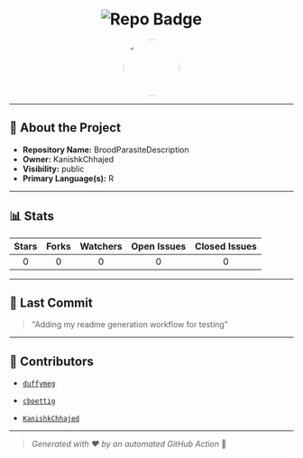 <h1 align="center">
    <img src="https://img.shields.io/badge/BroodParasiteDescription-🎯-blueviolet?style=for-the-badge" alt="Repo Badge">
  </h1>
  
  <p align="center">
    <img src="https://avatars.githubusercontent.com/u/121193249?v=4" width="100" style="border-radius:50%;">
  </p>
  
  ---
  
  ## 📖 About the Project
  - **Repository Name:** BroodParasiteDescription
  - **Owner:** KanishkChhajed
  - **Visibility:** public
  - **Primary Language(s):** R
  
  ---
  
  ## 📊 Stats
  
  | Stars | Forks | Watchers | Open Issues | Closed Issues |
  |:----:|:-----:|:--------:|:-----------:|:-------------:|
  | 0 | 0 | 0 | 0 | 0 |
  
  ---
  
  ## 📢 Last Commit
  
  > "Adding my readme generation workflow for testing"
  
  ---
  
  ## 🤝 Contributors
  
  
  - [`duffymeg`](#)
  
  - [`cboettig`](#)
  
  - [`KanishkChhajed`](#)
  
  
  ---
  
  > *Generated with ❤️ by an automated GitHub Action* 🚀
  
